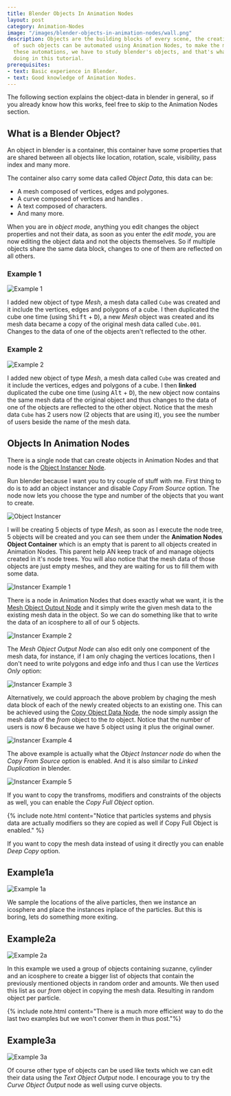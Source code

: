```yaml
---
title: Blender Objects In Animation Nodes
layout: post
category: Animation-Nodes
image: "/images/blender-objects-in-animation-nodes/wall.png"
description: Objects are the building blocks of every scene, the creation and duplication
  of such objects can be automated using Animation Nodes, to make the most out of
  these automations, we have to study blender's objects, and that's what we will be
  doing in this tutorial.
prerequisites:
- text: Basic experience in Blender.
- text: Good knowledge of Animation Nodes.
---
```


The following section explains the object-data in blender in general, so if you already know how this works, feel free to skip  to the Animation Nodes section.

## What is a Blender Object? 
An object in blender is a container, this container have some properties that are shared between all objects like location, rotation, scale, visibility, pass index and many more.

The container also carry some data called *Object Data*, this data can be:
- A mesh composed of vertices, edges and polygones.
- A curve composed of vertices and handles .
- A text composed of characters.
- And many more.

When you are in *object mode*, anything you edit changes the object properties and not their data, as soon as you enter the *edit mode*, you are now editing the object data and not the objects themselves. So if multiple objects share the same data block, changes to one of them are reflected on all others.

### Example 1

![Example 1](/images/blender-objects-in-animation-nodes/example1.png)

I added new object of type *Mesh*, a mesh data called `Cube` was created and it include the vertices, edges and polygons of a cube. I then duplicated the cube one time (using <kbd>Shift</kbd> + <kbd>D</kbd>), a new *Mesh* object was created and its mesh data became a copy of the original mesh data called `Cube.001`. Changes to the data of one of the objects aren't reflected to the other.

### Example 2

![Example 2](/images/blender-objects-in-animation-nodes/example2.png)

I added new object of type *Mesh*, a mesh data called `Cube` was created and it include the vertices, edges and polygons of a cube. I then **linked** duplicated the cube one time (using <kbd>Alt</kbd> + <kbd>D</kbd>), the new object now contains the same mesh data of the original object and thus changes to the data of one of the objects are reflected to the other object. Notice that the mesh data `Cube` has 2 users now (2 objects that are using it), you see the number of users beside the name of the mesh data.

## Objects In Animation Nodes

There is a single node that can create objects in Animation Nodes and that node is the [Object Instancer Node](https://animation-nodes-manual.readthedocs.io/en/latest/user_guide/nodes/object/object_instancer.html).

Run blender because I want you to try couple of stuff with me. First thing to do is to add an object instancer and disable *Copy From Source* option. The node now lets you choose the type and number of the objects that you want to create.

![Object Instancer](/images/blender-objects-in-animation-nodes/object_instancer.png)

I will be creating 5 objects of type *Mesh*, as soon as I execute the node tree, 5 objects will be created and you can see them under the **Animation Nodes Object Container** which is an empty that is parent to all objects created in Animation Nodes. This parent help AN keep track of and manage objects created in it's node trees. You will also notice that the mesh data of those objects are just empty meshes, and they are waiting for us to fill them with some data.

![Instancer Example 1](/images/blender-objects-in-animation-nodes/instancer_example1.png)

There is a node in Animation Nodes that does exactly what we want, it is the [Mesh Object Output Node](https://animation-nodes-manual.readthedocs.io/en/latest/user_guide/nodes/mesh/mesh_object_output.html) and it simply write the given mesh data to the existing mesh data in the object. So we can do something like that to write the data of an icosphere to all of our 5 objects.

![Instancer Example 2](/images/blender-objects-in-animation-nodes/instancer_example2.png)

The *Mesh Object Output Node* can also edit only one component of the mesh data, for instance, if I am only chaging the vertices locations, then I don't need to write polygons and edge info and thus I can use the *Vertices Only* option:

![Instancer Example 3](/images/blender-objects-in-animation-nodes/instancer_example3.gif)

Alternatively, we could approach the above problem by chaging the mesh data block of each of the newly created objects to an existing one. This can be achieved using the [Copy Object Data Node](https://animation-nodes-manual.readthedocs.io/en/latest/user_guide/nodes/object/copy_object_data.html), the node simply assign the mesh data of the *from* object to the *to* object. Notice that the number of users is now 6 because we have 5 object using it plus the original owner.

![Instancer Example 4](/images/blender-objects-in-animation-nodes/instancer_example4.png)

The above example is actually what the *Object Instancer node* do when the *Copy From Source* option is enabled. And it is also similar to *Linked Duplication* in blender.

![Instancer Example 5](/images/blender-objects-in-animation-nodes/instancer_example5.png)

If you want to copy the transfroms, modifiers and constraints of the objects as well, you can enable the *Copy Full Object* option.

{% include note.html content="Notice that particles systems and physis data are actually modifiers so they are copied as well if Copy Full Object is enabled." %}

If you want to copy the mesh data instead of using it directly you can enable *Deep Copy* option.

## Example1a

![Example 1a](/images/blender-objects-in-animation-nodes/example1a.png)

We sample the locations of the alive particles, then we instance an icosphere and place the instances inplace of the particles. But this is boring, lets do something more exiting.

## Example2a

![Example 2a](/images/blender-objects-in-animation-nodes/example2a.png)

In this example we used a group of objects containing suzanne, cylinder and an icosphere to create a bigger list of objects that contain the previously mentioned objects in random order and amounts. We then used this list as our *from* object in copying the mesh data. Resulting in random object per particle.

{% include note.html content="There is a much more efficient way to do the last two examples but we won't conver them in thus post."%}

## Example3a

![Example 3a](/images/blender-objects-in-animation-nodes/example3a.png)

Of course other type of objects can be used like texts which we can edit their data using the *Text Object Output* node. I encourage you to try the *Curve Object Output* node as well using curve objects.